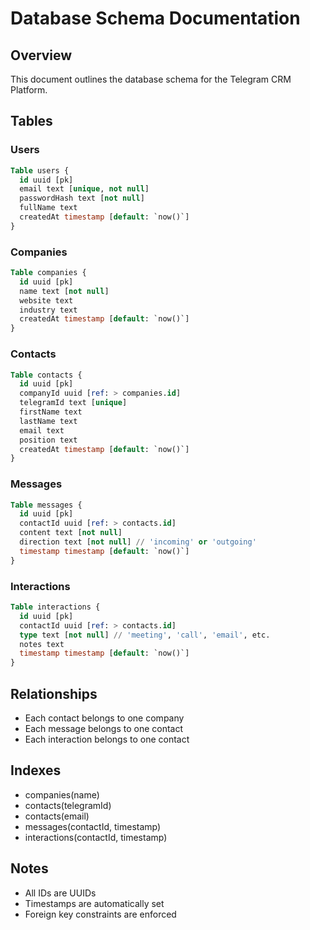# Database Schema Documentation

## Overview
This document outlines the database schema for the Telegram CRM Platform.

## Tables

### Users
```sql
Table users {
  id uuid [pk]
  email text [unique, not null]
  passwordHash text [not null]
  fullName text
  createdAt timestamp [default: `now()`]
}
```

### Companies
```sql
Table companies {
  id uuid [pk]
  name text [not null]
  website text
  industry text
  createdAt timestamp [default: `now()`]
}
```

### Contacts
```sql
Table contacts {
  id uuid [pk]
  companyId uuid [ref: > companies.id]
  telegramId text [unique]
  firstName text
  lastName text
  email text
  position text
  createdAt timestamp [default: `now()`]
}
```

### Messages
```sql
Table messages {
  id uuid [pk]
  contactId uuid [ref: > contacts.id]
  content text [not null]
  direction text [not null] // 'incoming' or 'outgoing'
  timestamp timestamp [default: `now()`]
}
```

### Interactions
```sql
Table interactions {
  id uuid [pk]
  contactId uuid [ref: > contacts.id]
  type text [not null] // 'meeting', 'call', 'email', etc.
  notes text
  timestamp timestamp [default: `now()`]
}
```

## Relationships
- Each contact belongs to one company
- Each message belongs to one contact
- Each interaction belongs to one contact

## Indexes
- companies(name)
- contacts(telegramId)
- contacts(email)
- messages(contactId, timestamp)
- interactions(contactId, timestamp)

## Notes
- All IDs are UUIDs
- Timestamps are automatically set
- Foreign key constraints are enforced
